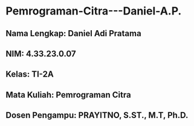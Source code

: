 # Pemrograman-Citra---Daniel-A.P.
## Nama Lengkap: Daniel Adi Pratama
## NIM: 4.33.23.0.07
## Kelas: TI-2A
## Mata Kuliah: Pemrograman Citra
## Dosen Pengampu: PRAYITNO, S.ST., M.T, Ph.D.
